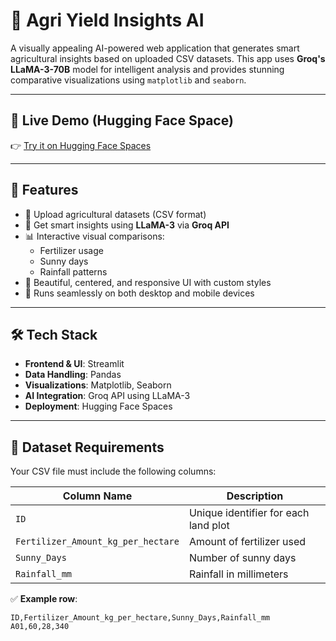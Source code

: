# 🌾 Agri Yield Insights AI

A visually appealing AI-powered web application that generates smart agricultural insights based on uploaded CSV datasets. This app uses **Groq's LLaMA-3-70B** model for intelligent analysis and provides stunning comparative visualizations using `matplotlib` and `seaborn`.

---

## 🚀 Live Demo (Hugging Face Space)

👉 [Try it on Hugging Face Spaces](https://huggingface.co/spaces/Ayesha003/AgriConnectInsights)

---

## 📸 Features

- 📂 Upload agricultural datasets (CSV format)
- 🧠 Get smart insights using **LLaMA-3** via **Groq API**
- 📊 Interactive visual comparisons:
  - Fertilizer usage
  - Sunny days
  - Rainfall patterns
- 🌟 Beautiful, centered, and responsive UI with custom styles
- 📱 Runs seamlessly on both desktop and mobile devices

---

## 🛠️ Tech Stack

- **Frontend & UI**: Streamlit
- **Data Handling**: Pandas
- **Visualizations**: Matplotlib, Seaborn
- **AI Integration**: Groq API using LLaMA-3
- **Deployment**: Hugging Face Spaces

---

## 🧪 Dataset Requirements

Your CSV file must include the following columns:

| Column Name                        | Description                            |
|-----------------------------------|----------------------------------------|
| `ID`                              | Unique identifier for each land plot   |
| `Fertilizer_Amount_kg_per_hectare`| Amount of fertilizer used              |
| `Sunny_Days`                      | Number of sunny days                   |
| `Rainfall_mm`                     | Rainfall in millimeters                |

✅ **Example row**:

```csv
ID,Fertilizer_Amount_kg_per_hectare,Sunny_Days,Rainfall_mm
A01,60,28,340
